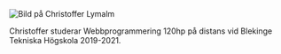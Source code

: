<div class = "byline">
    <img src="img/minimalistic/me1080x1440.jpg" class="byline-image" alt="Bild på Christoffer Lymalm">
   <p class = "byline-text">Christoffer studerar Webbprogrammering 120hp på distans vid Blekinge Tekniska Högskola 2019-2021. </p>
</div>
